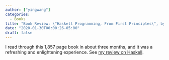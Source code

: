 ```yaml
---
author: ["yingwang"]
categories:
  - Books
title: "Book Review: \"Haskell Programming, From First Principles\", by Chris Allen and Julie Moronuki"
date: "2020-01-30T00:00:26-05:00"
draft: false
---
```


I read through this 1,857 page book in about three months, and it was a
refreshing and enlightening experience. See [my review on
Haskell](https://bytes.yingw787.com/posts/2020/01/30/a_review_of_haskell/).

